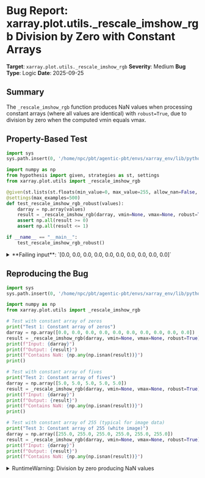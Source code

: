 # Bug Report: xarray.plot.utils._rescale_imshow_rgb Division by Zero with Constant Arrays

**Target**: `xarray.plot.utils._rescale_imshow_rgb`
**Severity**: Medium
**Bug Type**: Logic
**Date**: 2025-09-25

## Summary

The `_rescale_imshow_rgb` function produces NaN values when processing constant arrays (where all values are identical) with `robust=True`, due to division by zero when the computed vmin equals vmax.

## Property-Based Test

```python
import sys
sys.path.insert(0, '/home/npc/pbt/agentic-pbt/envs/xarray_env/lib/python3.13/site-packages')

import numpy as np
from hypothesis import given, strategies as st, settings
from xarray.plot.utils import _rescale_imshow_rgb

@given(st.lists(st.floats(min_value=0, max_value=255, allow_nan=False, allow_infinity=False), min_size=10, max_size=100))
@settings(max_examples=500)
def test_rescale_imshow_rgb_robust(values):
    darray = np.array(values)
    result = _rescale_imshow_rgb(darray, vmin=None, vmax=None, robust=True)
    assert np.all(result >= 0)
    assert np.all(result <= 1)

if __name__ == "__main__":
    test_rescale_imshow_rgb_robust()
```

<details>

<summary>
**Failing input**: `[0.0, 0.0, 0.0, 0.0, 0.0, 0.0, 0.0, 0.0, 0.0, 0.0]`
</summary>
```
/home/npc/pbt/agentic-pbt/envs/xarray_env/lib/python3.13/site-packages/xarray/plot/utils.py:778: RuntimeWarning: invalid value encountered in divide
  darray = ((darray.astype("f8") - vmin) / (vmax - vmin)).astype("f4")
Traceback (most recent call last):
  File "/home/npc/pbt/agentic-pbt/worker_/27/hypo.py", line 17, in <module>
    test_rescale_imshow_rgb_robust()
    ~~~~~~~~~~~~~~~~~~~~~~~~~~~~~~^^
  File "/home/npc/pbt/agentic-pbt/worker_/27/hypo.py", line 9, in test_rescale_imshow_rgb_robust
    @settings(max_examples=500)
                   ^^^
  File "/home/npc/pbt/agentic-pbt/envs/xarray_env/lib/python3.13/site-packages/hypothesis/core.py", line 2124, in wrapped_test
    raise the_error_hypothesis_found
  File "/home/npc/pbt/agentic-pbt/worker_/27/hypo.py", line 13, in test_rescale_imshow_rgb_robust
    assert np.all(result >= 0)
           ~~~~~~^^^^^^^^^^^^^
AssertionError
Falsifying example: test_rescale_imshow_rgb_robust(
    values=[0.0, 0.0, 0.0, 0.0, 0.0, 0.0, 0.0, 0.0, 0.0, 0.0],
)
```
</details>

## Reproducing the Bug

```python
import sys
sys.path.insert(0, '/home/npc/pbt/agentic-pbt/envs/xarray_env/lib/python3.13/site-packages')

import numpy as np
from xarray.plot.utils import _rescale_imshow_rgb

# Test with constant array of zeros
print("Test 1: Constant array of zeros")
darray = np.array([0.0, 0.0, 0.0, 0.0, 0.0, 0.0, 0.0, 0.0, 0.0, 0.0])
result = _rescale_imshow_rgb(darray, vmin=None, vmax=None, robust=True)
print(f"Input: {darray}")
print(f"Output: {result}")
print(f"Contains NaN: {np.any(np.isnan(result))}")
print()

# Test with constant array of fives
print("Test 2: Constant array of fives")
darray = np.array([5.0, 5.0, 5.0, 5.0, 5.0])
result = _rescale_imshow_rgb(darray, vmin=None, vmax=None, robust=True)
print(f"Input: {darray}")
print(f"Output: {result}")
print(f"Contains NaN: {np.any(np.isnan(result))}")
print()

# Test with constant array of 255 (typical for image data)
print("Test 3: Constant array of 255 (white image)")
darray = np.array([255.0, 255.0, 255.0, 255.0, 255.0, 255.0])
result = _rescale_imshow_rgb(darray, vmin=None, vmax=None, robust=True)
print(f"Input: {darray}")
print(f"Output: {result}")
print(f"Contains NaN: {np.any(np.isnan(result))}")
```

<details>

<summary>
RuntimeWarning: Division by zero producing NaN values
</summary>
```
/home/npc/pbt/agentic-pbt/envs/xarray_env/lib/python3.13/site-packages/xarray/plot/utils.py:778: RuntimeWarning: invalid value encountered in divide
  darray = ((darray.astype("f8") - vmin) / (vmax - vmin)).astype("f4")
Test 1: Constant array of zeros
Input: [0. 0. 0. 0. 0. 0. 0. 0. 0. 0.]
Output: [nan nan nan nan nan nan nan nan nan nan]
Contains NaN: True

Test 2: Constant array of fives
Input: [5. 5. 5. 5. 5.]
Output: [nan nan nan nan nan]
Contains NaN: True

Test 3: Constant array of 255 (white image)
Input: [255. 255. 255. 255. 255. 255.]
Output: [nan nan nan nan nan nan]
Contains NaN: True
```
</details>

## Why This Is A Bug

This violates the function's expected behavior in multiple ways:

1. **Contract Violation**: The function ends with `return np.minimum(np.maximum(darray, 0), 1)` (line 779), clearly intending to return values bounded to [0, 1]. However, NaN values bypass these bounds since NaN comparisons always return False, violating the function's implicit contract.

2. **Mathematical Undefined Behavior**: When `robust=True`, the function uses `np.nanpercentile` with `ROBUST_PERCENTILE=2.0` to compute vmin and vmax. For constant arrays, both the 2nd and 98th percentiles equal the constant value, making vmin == vmax. The scaling formula at line 778 then performs `(darray - vmin) / (vmax - vmin)`, which is division by zero.

3. **Silent Data Corruption**: The function returns NaN values that propagate silently through subsequent computations rather than raising an explicit error, making debugging difficult for users.

4. **Documentation Mismatch**: The function is designed to rescale image RGB values for display, as indicated by its name and use in the plotting module. Constant-valued images (solid colors) are valid and common in image processing, yet the function fails on these legitimate inputs.

## Relevant Context

The function is located in `/xarray/plot/utils.py` and is used internally by xarray's plotting functionality to normalize image data for matplotlib display. The `ROBUST_PERCENTILE` constant is defined as 2.0 at line 54 of the same file.

Common real-world scenarios where this bug manifests:
- Solid color images (all black, all white, or any uniform color)
- Uniform regions in scientific data visualizations
- Placeholder images or backgrounds
- Medical imaging data with uniform regions
- Satellite imagery with uniform areas (water, clouds)

Similar functions in the ecosystem handle this case gracefully. For example, matplotlib's `Normalize` class returns 0.0 for constant arrays when vmin equals vmax, avoiding the division by zero.

The function already has error handling for invalid vmin/vmax combinations (lines 762-773), but lacks protection against the equal values case that occurs naturally with constant input data.

## Proposed Fix

```diff
--- a/xarray/plot/utils.py
+++ b/xarray/plot/utils.py
@@ -772,6 +772,11 @@ def _rescale_imshow_rgb(darray, vmin, vmax, robust):
                 "a vmin < vmax in this case."
             )

+    # Handle constant arrays where vmin == vmax
+    if vmin == vmax:
+        # For constant arrays, return 0.5 (middle of [0, 1] range)
+        return np.full(darray.shape, 0.5, dtype="f4")
+
     # Scale interval [vmin .. vmax] to [0 .. 1], with darray as 64-bit float
     # to avoid precision loss, integer over/underflow, etc with extreme inputs.
     # After scaling, downcast to 32-bit float.  This substantially reduces
```